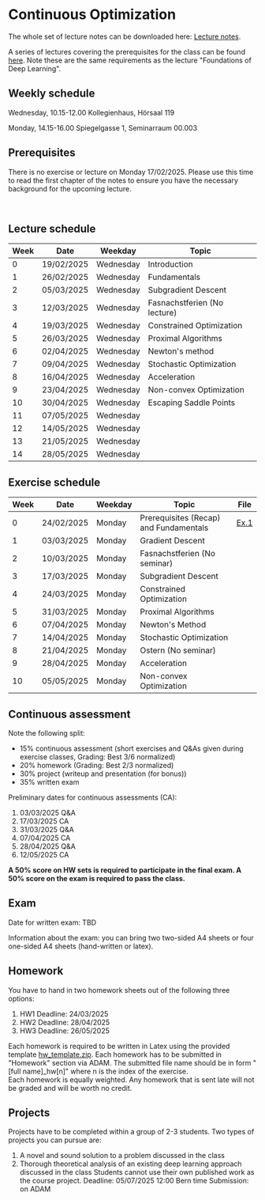# Continuous Optimization

The whole set of lecture notes can be downloaded here: [Lecture notes](notes/lecture_notes.pdf).

A series of lectures covering the prerequisites for the class can be found [here](https://www.youtube.com/watch?v=Cz1sCRX5tek&list=PLvs1S8_6mIiW4ZXRHlHlLDPACSmdUPnZ9). Note these are the same requirements as the lecture "Foundations of Deep Learning".

## Weekly schedule
Wednesday, 10.15-12.00
Kollegienhaus, Hörsaal 119

Monday, 14.15-16.00
Spiegelgasse 1, Seminarraum 00.003

## Prerequisites
There is no exercise or lecture on Monday 17/02/2025. Please use this time to read the first chapter of the notes to ensure you have the necessary background for the upcoming lecture.



&nbsp;

## Lecture schedule

| Week | Date       | Weekday   | Topic                      |
|------|------------|-----------|----------------------------|
| 0    | 19/02/2025 | Wednesday | Introduction               |
| 1    | 26/02/2025 | Wednesday | Fundamentals               |
| 2    | 05/03/2025 | Wednesday | Subgradient Descent        |
| 3    | 12/03/2025 | Wednesday | Fasnachstferien (No lecture) |
| 4    | 19/03/2025 | Wednesday | Constrained Optimization   |
| 5    | 26/03/2025 | Wednesday | Proximal Algorithms        |
| 6    | 02/04/2025 | Wednesday | Newton's method            |
| 7    | 09/04/2025 | Wednesday | Stochastic Optimization    |
| 8    | 16/04/2025 | Wednesday | Acceleration               |
| 9    | 23/04/2025 | Wednesday | Non-convex Optimization    |
| 10   | 30/04/2025 | Wednesday | Escaping Saddle Points     |
| 11   | 07/05/2025 | Wednesday |                            |
| 12   | 14/05/2025 | Wednesday |                           |
| 13   | 21/05/2025 | Wednesday |               |
| 14   | 28/05/2025 | Wednesday |        |

       

## Exercise schedule

| Week     | Date       | Weekday | Topic                                            | File                                                   |
|----------|------------|---------|--------------------------------------------------|--------------------------------------------------------|
|0| 24/02/2025|Monday| Prerequisites (Recap) and Fundamentals| [Ex.1](slides_2025/01_introduction.pdf) |
|1| 03/03/2025| Monday| Gradient Descent| | 
|2| 10/03/2025| Monday| Fasnachstferien (No seminar) | |
|3| 17/03/2025| Monday| Subgradient Descent| | 
|4| 24/03/2025| Monday| Constrained Optimization| |
|5| 31/03/2025| Monday| Proximal Algorithms| | 
|6| 07/04/2025| Monday| Newton's Method| |
|7| 14/04/2025| Monday| Stochastic Optimization| | 
|8| 21/04/2025| Monday| Ostern (No seminar)| | 
|9| 28/04/2025| Monday| Acceleration| |
|10| 05/05/2025| Monday| Non-convex Optimization| | 
       

## Continuous assessment

Note the following split:
- 15% continuous assessment (short exercises and Q&As given during exercise classes, Grading: Best 3/6 normalized)
- 20% homework (Grading: Best 2/3 normalized)
- 30% project (writeup and presentation (for bonus))
- 35% written exam

Preliminary dates for continuous assessments (CA): 
1. 03/03/2025 Q&A 
2. 17/03/2025 CA
3. 31/03/2025 Q&A
4. 07/04/2025 CA
5. 28/04/2025 Q&A
6. 12/05/2025 CA


**A 50% score on HW sets is required to participate in the final exam. A 50% score on the exam is required to pass the class.**

## Exam
Date for written exam: TBD

Information about the exam: you can bring two two-sided A4 sheets or four one-sided A4 sheets (hand-written or latex).

## Homework
You have to hand in two homework sheets out of the following three options:

1. HW1 Deadline: 24/03/2025
2. HW2 Deadline: 28/04/2025
3. HW3 Deadline: 26/05/2025

Each homework is required to be written in Latex using the provided template [hw_template.zip](Homeworks). Each homework has to be submitted in "Homework" section via ADAM.
The submitted file name should be in form "[full name]_hw[n]" where n is the index of the exercise.  
Each homework is equally weighted. 
Any homework that is sent late will not be graded and will be worth no credit. 

## Projects
Projects have to be completed within a group of 2-3 students. Two types of projects you can pursue are:
1) A novel and sound solution to a problem discussed in the class
2) Thorough theoretical analysis of an existing deep learning approach discussed in the class
Students cannot use their own published work as the course project.
Deadline: 05/07/2025 12:00 Bern time
Submission: on ADAM



